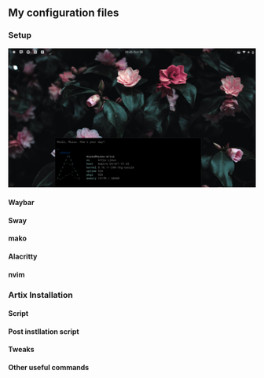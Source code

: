 ## My configuration files
### Setup
<img src="/screenshots/screenshot.png" alt="Linux" />

#### Waybar
#### Sway
#### mako
#### Alacritty
#### nvim


### Artix Installation
#### Script
#### Post instllation script
#### Tweaks
#### Other useful commands
